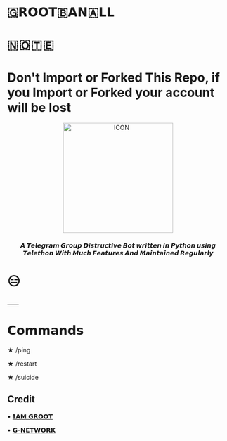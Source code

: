 # 🇬𝗥𝗢𝗢𝗧🇧𝗔𝗡🇦𝗟𝗟 
# 🇳 🇴 🇹 🇪 
# Don't Import or Forked This Repo, if you Import or Forked your account will be lost

<p align="center"><img src="https://te.legra.ph/file/1a600ff2a12b3e15cc708.jpg" alt="ICON" width="250" height="250"/></p>


<h4 align="center">
    𝘼 𝙏𝙚𝙡𝙚𝙜𝙧𝙖𝙢 𝙂𝙧𝙤𝙪𝙥 𝘿𝙞𝙨𝙩𝙧𝙪𝙘𝙩𝙞𝙫𝙚 𝘽𝙤𝙩 𝙬𝙧𝙞𝙩𝙩𝙚𝙣 𝙞𝙣 𝙋𝙮𝙩𝙝𝙤𝙣 𝙪𝙨𝙞𝙣𝙜 𝙏𝙚𝙡𝙚𝙩𝙝𝙤𝙣 𝙒𝙞𝙩𝙝 𝙈𝙪𝙘𝙝 𝙁𝙚𝙖𝙩𝙪𝙧𝙚𝙨 𝘼𝙣𝙙 𝙈𝙖𝙞𝙣𝙩𝙖𝙞𝙣𝙚𝙙 𝙍𝙚𝙜𝙪𝙡𝙖𝙧𝙡𝙮
</h4>



# 😑
[ㅤㅤ](https://heroku.com/deploy?template=https://github.com/GMN630/GrootBanAll)

# 𝗖𝗼𝗺𝗺𝗮𝗻𝗱𝘀
★ /ping

★ /restart

★ /suicide

## Credit

• [𝗜𝗔𝗠 𝗚𝗥𝗢𝗢𝗧](https://t.me/mynameisgroot)


• [𝗚-𝗡𝗘𝗧𝗪𝗢𝗥𝗞](https://t.me/GROOT_network)

